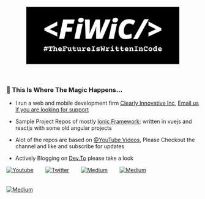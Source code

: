 <p align="center">
  <img src="_FiWiC__ cropped.png"  height="150" /><br />
</p>
<br/>

### 👋 This Is Where The Magic Happens...

- I run a web and mobile development firm [Clearly Innovative Inc](https://www.clearlyinnovative.com/), <a href="mailto:info@clearlyinnovative.com?subject=Mail from our Website"> Email us if you are looking for support</a>
                                                                        
- Sample Project Repos of mostly [Ionic Framework](https://ionicframework.com/docs); written in vuejs and reactjs with some old angular projects
- Alot of the repos are based on [@YouTube Videos](https://www.youtube.com/channel/UCMCcqbJpyL3LAv3PJeYz2bg), Please Checkout the channel and like and subscribe for updates  
- Actively Blogging on [Dev.To](https://dev.to/aaronksaunders) please take a look

<div>

 <a href="https://www.youtube.com/channel/UCMCcqbJpyL3LAv3PJeYz2bg">
  <img src="https://cdn.jsdelivr.net/npm/simple-icons@3.0.1/icons/youtube.svg" data-canonical-src="https://cdn.jsdelivr.net/npm/simple-icons@3.0.1/icons/youtube.svg" width="30" height="30" alt="Youtube" /></a>
  &nbsp;&nbsp;&nbsp;&nbsp;&nbsp;&nbsp;
  <a href="https://twitter.com/aaronksaunders">
  <img src="https://cdn.jsdelivr.net/npm/simple-icons@3.0.1/icons/twitter.svg" data-canonical-src="https://cdn.jsdelivr.net/npm/simple-icons@3.0.1/icons/twitter.svg" width="30" height="30" alt="Twitter" /></a>
    &nbsp;&nbsp;&nbsp;&nbsp;&nbsp;&nbsp;
  <a href="https://c-innovative.medium.com/">
  <img src="https://cdn.jsdelivr.net/npm/simple-icons@3.0.1/icons/medium.svg" data-canonical-src="https://cdn.jsdelivr.net/npm/simple-icons@3.0.1/icons/medium.svg" width="30" height="30" alt="Medium" /></a>
      &nbsp;&nbsp;&nbsp;&nbsp;&nbsp;&nbsp;
  <a href="https://dev.to/aaronksaunders">
  <img src="https://cdn.jsdelivr.net/npm/simple-icons@3.0.1/icons/dev-dot-to.svg" data-canonical-src="https://cdn.jsdelivr.net/npm/simple-icons@3.0.1/icons/dev-dot-to.svg" width="30" height="30" alt="Medium" /></a>
</div>
<br/><br/>
<div>
  <a href="https://ko-fi.com/W7W31U7HM">
  <img src="https://www.ko-fi.com/img/githubbutton_sm.svg" data-canonical-src="https://www.ko-fi.com/img/githubbutton_sm.svg"  height="30" alt="Medium" /></a>
 </div>

<!--
**aaronksaunders/aaronksaunders** is a ✨ _special_ ✨ repository because its `README.md` (this file) appears on your GitHub profile.

Here are some ideas to get you started:

- 🔭 I’m currently working on ...
- 🌱 I’m currently learning ...
- 👯 I’m looking to collaborate on ...
- 🤔 I’m looking for help with ...
- 💬 Ask me about ...
- 📫 How to reach me: ...
- 😄 Pronouns: ...
- ⚡ Fun fact: ...
-->
